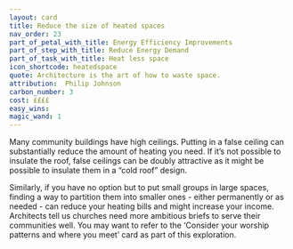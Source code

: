 ```yaml
---
layout: card
title: Reduce the size of heated spaces
nav_order: 23
part_of_petal_with_title: Energy Efficiency Improvements
part_of_step_with_title: Reduce Energy Demand
part_of_task_with_title: Heat less space
icon_shortcode: heatedspace
quote: Architecture is the art of how to waste space.
attribution:  Philip Johnson
carbon_number: 3
cost: ££££
easy_wins: 
magic_wand: 1
---
```


<p>Many community buildings have high ceilings.  Putting in a false ceiling can substantially reduce the amount of heating you need. If it’s not possible to insulate the roof, false ceilings can be doubly attractive as it might be possible to insulate them in a “cold roof” design. </p><p> Similarly, if you have no option but to put small groups in large spaces, finding a way to partition them into smaller ones - either permanently or as needed - can reduce your heating bills and might increase your income. Architects tell us churches need more ambitious briefs to serve their communities well.  You may want to refer to the ‘Consider your worship patterns and where you meet’ card as part of this exploration.</p> 
